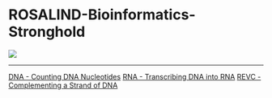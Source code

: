 # ROSALIND-Bioinformatics-Stronghold

![](https://rosalind.info/static/img/logo.png)

---

[DNA - Counting DNA Nucleotides](./DNA)
[RNA - Transcribing DNA into RNA](./RNA)
[REVC - Complementing a Strand of DNA](./REVC)
